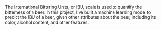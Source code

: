 The International Bittering Units, or IBU, scale is used to quantify the bitterness of a beer. In this project, I've built a machine learning model to predict the IBU of a beer, given other attributes about the beer, including its color, alcohol content, and other features.